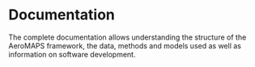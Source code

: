 # Documentation

The complete documentation allows understanding the structure of the AeroMAPS framework, the data, methods and models 
used as well as information on software development.

```{tableofcontents}
```
